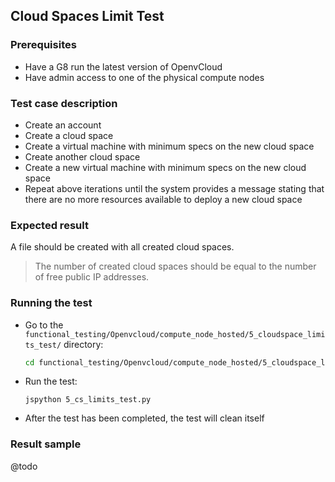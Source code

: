 ## Cloud Spaces Limit Test

### Prerequisites
- Have a G8 run the latest version of OpenvCloud
- Have admin access to one of the physical compute nodes

### Test case description
- Create an account
- Create a cloud space
- Create a virtual machine with minimum specs on the new cloud space
- Create another cloud space
- Create a new virtual machine with minimum specs on the new cloud space
- Repeat above iterations until the system provides a message stating that there are no more resources available to deploy a new cloud space

### Expected result
A file should be created with all created cloud spaces. 

> The number of created cloud spaces should be equal to the number of free public IP addresses.  

### Running the test
- Go to the `functional_testing/Openvcloud/compute_node_hosted/5_cloudspace_limits_test/` directory:
  ```bash
  cd functional_testing/Openvcloud/compute_node_hosted/5_cloudspace_limits_test/
  ```

- Run the test:  
  ```
  jspython 5_cs_limits_test.py
  ```

- After the test has been completed, the test will clean itself

### Result sample
@todo